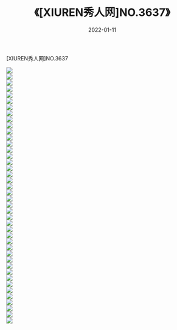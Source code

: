 ﻿---
layout: post
title:  《[XIUREN秀人网]NO.3637》
date:   2022-01-11
img: http://img.660000.xyz/Sharelink/秀人网/秀人网第04部分/[XIUREN秀人网]NO.3637/000.jpg
categories: [美女, 清纯, 唯美]
---

[XIUREN秀人网]NO.3637

 ![](http://img.660000.xyz/Sharelink/秀人网/秀人网第04部分/[XIUREN秀人网]NO.3637/001.jpg) <br>![](http://img.660000.xyz/Sharelink/秀人网/秀人网第04部分/[XIUREN秀人网]NO.3637/002.jpg) <br>![](http://img.660000.xyz/Sharelink/秀人网/秀人网第04部分/[XIUREN秀人网]NO.3637/003.jpg) <br>![](http://img.660000.xyz/Sharelink/秀人网/秀人网第04部分/[XIUREN秀人网]NO.3637/004.jpg) <br>![](http://img.660000.xyz/Sharelink/秀人网/秀人网第04部分/[XIUREN秀人网]NO.3637/005.jpg) <br>![](http://img.660000.xyz/Sharelink/秀人网/秀人网第04部分/[XIUREN秀人网]NO.3637/006.jpg) <br>![](http://img.660000.xyz/Sharelink/秀人网/秀人网第04部分/[XIUREN秀人网]NO.3637/007.jpg) <br>![](http://img.660000.xyz/Sharelink/秀人网/秀人网第04部分/[XIUREN秀人网]NO.3637/008.jpg) <br>![](http://img.660000.xyz/Sharelink/秀人网/秀人网第04部分/[XIUREN秀人网]NO.3637/009.jpg) <br>![](http://img.660000.xyz/Sharelink/秀人网/秀人网第04部分/[XIUREN秀人网]NO.3637/010.jpg) <br>![](http://img.660000.xyz/Sharelink/秀人网/秀人网第04部分/[XIUREN秀人网]NO.3637/011.jpg) <br>![](http://img.660000.xyz/Sharelink/秀人网/秀人网第04部分/[XIUREN秀人网]NO.3637/012.jpg) <br>![](http://img.660000.xyz/Sharelink/秀人网/秀人网第04部分/[XIUREN秀人网]NO.3637/013.jpg) <br>![](http://img.660000.xyz/Sharelink/秀人网/秀人网第04部分/[XIUREN秀人网]NO.3637/014.jpg) <br>![](http://img.660000.xyz/Sharelink/秀人网/秀人网第04部分/[XIUREN秀人网]NO.3637/015.jpg) <br>![](http://img.660000.xyz/Sharelink/秀人网/秀人网第04部分/[XIUREN秀人网]NO.3637/016.jpg) <br>![](http://img.660000.xyz/Sharelink/秀人网/秀人网第04部分/[XIUREN秀人网]NO.3637/017.jpg) <br>![](http://img.660000.xyz/Sharelink/秀人网/秀人网第04部分/[XIUREN秀人网]NO.3637/018.jpg) <br>![](http://img.660000.xyz/Sharelink/秀人网/秀人网第04部分/[XIUREN秀人网]NO.3637/019.jpg) <br>![](http://img.660000.xyz/Sharelink/秀人网/秀人网第04部分/[XIUREN秀人网]NO.3637/020.jpg) <br>![](http://img.660000.xyz/Sharelink/秀人网/秀人网第04部分/[XIUREN秀人网]NO.3637/021.jpg) <br>![](http://img.660000.xyz/Sharelink/秀人网/秀人网第04部分/[XIUREN秀人网]NO.3637/022.jpg) <br>![](http://img.660000.xyz/Sharelink/秀人网/秀人网第04部分/[XIUREN秀人网]NO.3637/023.jpg) <br>![](http://img.660000.xyz/Sharelink/秀人网/秀人网第04部分/[XIUREN秀人网]NO.3637/024.jpg) <br>![](http://img.660000.xyz/Sharelink/秀人网/秀人网第04部分/[XIUREN秀人网]NO.3637/025.jpg) <br>![](http://img.660000.xyz/Sharelink/秀人网/秀人网第04部分/[XIUREN秀人网]NO.3637/026.jpg) <br>![](http://img.660000.xyz/Sharelink/秀人网/秀人网第04部分/[XIUREN秀人网]NO.3637/027.jpg) <br>![](http://img.660000.xyz/Sharelink/秀人网/秀人网第04部分/[XIUREN秀人网]NO.3637/028.jpg) <br>![](http://img.660000.xyz/Sharelink/秀人网/秀人网第04部分/[XIUREN秀人网]NO.3637/029.jpg) <br>![](http://img.660000.xyz/Sharelink/秀人网/秀人网第04部分/[XIUREN秀人网]NO.3637/030.jpg) <br>![](http://img.660000.xyz/Sharelink/秀人网/秀人网第04部分/[XIUREN秀人网]NO.3637/031.jpg) <br>![](http://img.660000.xyz/Sharelink/秀人网/秀人网第04部分/[XIUREN秀人网]NO.3637/032.jpg) <br>![](http://img.660000.xyz/Sharelink/秀人网/秀人网第04部分/[XIUREN秀人网]NO.3637/033.jpg) <br>![](http://img.660000.xyz/Sharelink/秀人网/秀人网第04部分/[XIUREN秀人网]NO.3637/034.jpg) <br>![](http://img.660000.xyz/Sharelink/秀人网/秀人网第04部分/[XIUREN秀人网]NO.3637/035.jpg) <br>![](http://img.660000.xyz/Sharelink/秀人网/秀人网第04部分/[XIUREN秀人网]NO.3637/036.jpg) <br>![](http://img.660000.xyz/Sharelink/秀人网/秀人网第04部分/[XIUREN秀人网]NO.3637/037.jpg) <br>![](http://img.660000.xyz/Sharelink/秀人网/秀人网第04部分/[XIUREN秀人网]NO.3637/038.jpg) <br>![](http://img.660000.xyz/Sharelink/秀人网/秀人网第04部分/[XIUREN秀人网]NO.3637/039.jpg) <br>![](http://img.660000.xyz/Sharelink/秀人网/秀人网第04部分/[XIUREN秀人网]NO.3637/040.jpg) <br>![](http://img.660000.xyz/Sharelink/秀人网/秀人网第04部分/[XIUREN秀人网]NO.3637/041.jpg) <br>![](http://img.660000.xyz/Sharelink/秀人网/秀人网第04部分/[XIUREN秀人网]NO.3637/042.jpg) <br>